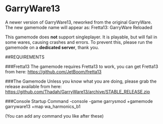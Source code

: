 # GarryWare13
A newer version of GarryWare13, reworked from the original GarryWare.
The new gamemode name will appear as: Fretta13: GarryWare Reloaded

This gamemode does **not** support singleplayer. It is playable, but will fail in some wares, causing crashes and errors. To prevent this, please run the gamemode on a **dedicated server**, thank you.

##REQUIREMENTS

###Fretta13
The gamemode requires Fretta13 to work, you can get Fretta13 from here:
https://github.com/JetBoom/fretta13

###The Gamemode
Unless you know what you are doing, please grab the release available from here:
https://github.com/Thadah/GarryWare13/archive/STABLE_RELEASE.zip

###Console Startup Command
-console -game garrysmod +gamemode garryware13 +map wa_harmonics_b1

(You can add any command you like after these)
